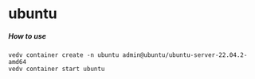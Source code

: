 # ubuntu

##### How to use

```
vedv container create -n ubuntu admin@ubuntu/ubuntu-server-22.04.2-amd64
vedv container start ubuntu
```